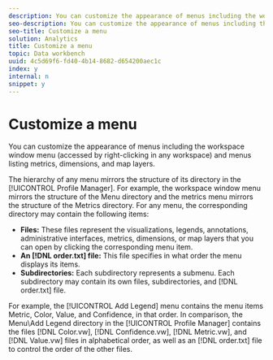 ```yaml
---
description: You can customize the appearance of menus including the workspace window menu (accessed by right-clicking in any workspace) and menus listing metrics, dimensions, and map layers.
seo-description: You can customize the appearance of menus including the workspace window menu (accessed by right-clicking in any workspace) and menus listing metrics, dimensions, and map layers.
seo-title: Customize a menu
solution: Analytics
title: Customize a menu
topic: Data workbench
uuid: 4c5d69f6-fd40-4b14-8682-d654200aec1c
index: y
internal: n
snippet: y
---
```


# Customize a menu

You can customize the appearance of menus including the workspace window menu (accessed by right-clicking in any workspace) and menus listing metrics, dimensions, and map layers.

The hierarchy of any menu mirrors the structure of its directory in the [!UICONTROL Profile Manager]. For example, the workspace window menu mirrors the structure of the Menu directory and the metrics menu mirrors the structure of the Metrics directory. For any menu, the corresponding directory may contain the following items:

* **Files:** These files represent the visualizations, legends, annotations, administrative interfaces, metrics, dimensions, or map layers that you can open by clicking the corresponding menu item. 
* **An [!DNL order.txt] file:** This file specifies in what order the menu displays its items. 
* **Subdirectories:** Each subdirectory represents a submenu. Each subdirectory may contain its own files, subdirectories, and [!DNL order.txt] file.

For example, the [!UICONTROL Add Legend] menu contains the menu items Metric, Color, Value, and Confidence, in that order. In comparison, the Menu\Add Legend directory in the [!UICONTROL Profile Manager] contains the files [!DNL Color.vw], [!DNL Confidence.vw], [!DNL Metric.vw], and [!DNL Value.vw] files in alphabetical order, as well as an [!DNL order.txt] file to control the order of the other files. 
